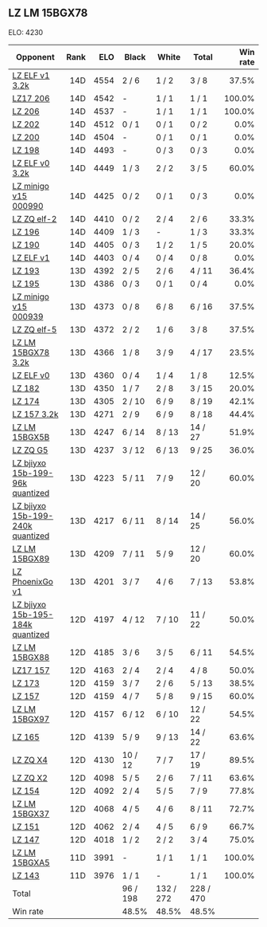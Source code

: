 ## LZ LM 15BGX78 ##

ELO: 4230

Opponent | Rank | ELO | Black | White | Total | Win rate
---------|-----:|----:|-------|-------|-------|-------:
[LZ ELF v1 3.2k](LZ%20ELF%20v1%203.2k.md) | 14D | 4554 | 2 / 6 | 1 / 2 | 3 / 8 | 37.5%
[LZ17 206](LZ17%20206.md) | 14D | 4542 | - | 1 / 1 | 1 / 1 | 100.0%
[LZ 206](LZ%20206.md) | 14D | 4537 | - | 1 / 1 | 1 / 1 | 100.0%
[LZ 202](LZ%20202.md) | 14D | 4512 | 0 / 1 | 0 / 1 | 0 / 2 | 0.0%
[LZ 200](LZ%20200.md) | 14D | 4504 | - | 0 / 1 | 0 / 1 | 0.0%
[LZ 198](LZ%20198.md) | 14D | 4493 | - | 0 / 3 | 0 / 3 | 0.0%
[LZ ELF v0 3.2k](LZ%20ELF%20v0%203.2k.md) | 14D | 4449 | 1 / 3 | 2 / 2 | 3 / 5 | 60.0%
[LZ minigo v15 000990](LZ%20minigo%20v15%20000990.md) | 14D | 4425 | 0 / 2 | 0 / 1 | 0 / 3 | 0.0%
[LZ ZQ elf-2](LZ%20ZQ%20elf-2.md) | 14D | 4410 | 0 / 2 | 2 / 4 | 2 / 6 | 33.3%
[LZ 196](LZ%20196.md) | 14D | 4409 | 1 / 3 | - | 1 / 3 | 33.3%
[LZ 190](LZ%20190.md) | 14D | 4405 | 0 / 3 | 1 / 2 | 1 / 5 | 20.0%
[LZ ELF v1](LZ%20ELF%20v1.md) | 14D | 4403 | 0 / 4 | 0 / 4 | 0 / 8 | 0.0%
[LZ 193](LZ%20193.md) | 13D | 4392 | 2 / 5 | 2 / 6 | 4 / 11 | 36.4%
[LZ 195](LZ%20195.md) | 13D | 4386 | 0 / 3 | 0 / 1 | 0 / 4 | 0.0%
[LZ minigo v15 000939](LZ%20minigo%20v15%20000939.md) | 13D | 4373 | 0 / 8 | 6 / 8 | 6 / 16 | 37.5%
[LZ ZQ elf-5](LZ%20ZQ%20elf-5.md) | 13D | 4372 | 2 / 2 | 1 / 6 | 3 / 8 | 37.5%
[LZ LM 15BGX78 3.2k](LZ%20LM%2015BGX78%203.2k.md) | 13D | 4366 | 1 / 8 | 3 / 9 | 4 / 17 | 23.5%
[LZ ELF v0](LZ%20ELF%20v0.md) | 13D | 4360 | 0 / 4 | 1 / 4 | 1 / 8 | 12.5%
[LZ 182](LZ%20182.md) | 13D | 4350 | 1 / 7 | 2 / 8 | 3 / 15 | 20.0%
[LZ 174](LZ%20174.md) | 13D | 4305 | 2 / 10 | 6 / 9 | 8 / 19 | 42.1%
[LZ 157 3.2k](LZ%20157%203.2k.md) | 13D | 4271 | 2 / 9 | 6 / 9 | 8 / 18 | 44.4%
[LZ LM 15BGX5B](LZ%20LM%2015BGX5B.md) | 13D | 4247 | 6 / 14 | 8 / 13 | 14 / 27 | 51.9%
[LZ ZQ G5](LZ%20ZQ%20G5.md) | 13D | 4237 | 3 / 12 | 6 / 13 | 9 / 25 | 36.0%
[LZ bjiyxo 15b-199-96k quantized](LZ%20bjiyxo%2015b-199-96k%20quantized.md) | 13D | 4223 | 5 / 11 | 7 / 9 | 12 / 20 | 60.0%
[LZ bjiyxo 15b-199-240k quantized](LZ%20bjiyxo%2015b-199-240k%20quantized.md) | 13D | 4217 | 6 / 11 | 8 / 14 | 14 / 25 | 56.0%
[LZ LM 15BGX89](LZ%20LM%2015BGX89.md) | 13D | 4209 | 7 / 11 | 5 / 9 | 12 / 20 | 60.0%
[LZ PhoenixGo v1](LZ%20PhoenixGo%20v1.md) | 13D | 4201 | 3 / 7 | 4 / 6 | 7 / 13 | 53.8%
[LZ bjiyxo 15b-195-184k quantized](LZ%20bjiyxo%2015b-195-184k%20quantized.md) | 12D | 4197 | 4 / 12 | 7 / 10 | 11 / 22 | 50.0%
[LZ LM 15BGX88](LZ%20LM%2015BGX88.md) | 12D | 4185 | 3 / 6 | 3 / 5 | 6 / 11 | 54.5%
[LZ17 157](LZ17%20157.md) | 12D | 4163 | 2 / 4 | 2 / 4 | 4 / 8 | 50.0%
[LZ 173](LZ%20173.md) | 12D | 4159 | 3 / 7 | 2 / 6 | 5 / 13 | 38.5%
[LZ 157](LZ%20157.md) | 12D | 4159 | 4 / 7 | 5 / 8 | 9 / 15 | 60.0%
[LZ LM 15BGX97](LZ%20LM%2015BGX97.md) | 12D | 4157 | 6 / 12 | 6 / 10 | 12 / 22 | 54.5%
[LZ 165](LZ%20165.md) | 12D | 4139 | 5 / 9 | 9 / 13 | 14 / 22 | 63.6%
[LZ ZQ X4](LZ%20ZQ%20X4.md) | 12D | 4130 | 10 / 12 | 7 / 7 | 17 / 19 | 89.5%
[LZ ZQ X2](LZ%20ZQ%20X2.md) | 12D | 4098 | 5 / 5 | 2 / 6 | 7 / 11 | 63.6%
[LZ 154](LZ%20154.md) | 12D | 4092 | 2 / 4 | 5 / 5 | 7 / 9 | 77.8%
[LZ LM 15BGX37](LZ%20LM%2015BGX37.md) | 12D | 4068 | 4 / 5 | 4 / 6 | 8 / 11 | 72.7%
[LZ 151](LZ%20151.md) | 12D | 4062 | 2 / 4 | 4 / 5 | 6 / 9 | 66.7%
[LZ 147](LZ%20147.md) | 12D | 4018 | 1 / 2 | 2 / 2 | 3 / 4 | 75.0%
[LZ LM 15BGXA5](LZ%20LM%2015BGXA5.md) | 11D | 3991 | - | 1 / 1 | 1 / 1 | 100.0%
[LZ 143](LZ%20143.md) | 11D | 3976 | 1 / 1 | - | 1 / 1 | 100.0%
Total | | | 96 / 198 | 132 / 272 | 228 / 470 | 
Win rate| | | 48.5% | 48.5% | 48.5% | 
